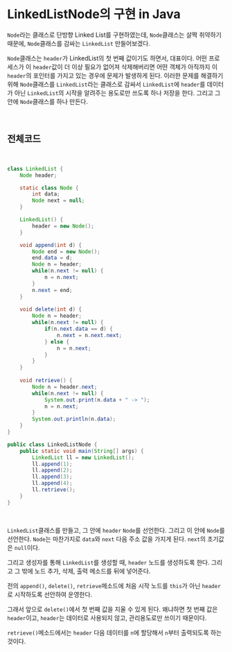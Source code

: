 # LinkedListNode의 구현 in Java

`Node`라는 클래스로 단방향 Linked List를 구현하였는데, `Node`클래스는 살짝 취약하기 때문에, `Node`클래스를 감싸는 `LinkedList` 만들어보겠다.

`Node`클래스는 `header`가 LinkedList의 첫 번째 값이기도 하면서, 대표이다. 어떤 프로세스가 이 `header`값이 더 이상 필요가 없어져 삭제해버리면 어떤 객체가 아직까지 이 `header`의 포인터를 가지고 있는 경우에 문제가 발생하게 된다. 이러한 문제를 해결하기 위해 `Node`클래스를 `LinkedList`라는 클래스로 감싸서 `LinkedList`에 `header`를 데이터가 아닌 `LinkedList`의 시작을 알려주는 용도로만 쓰도록 하나 저장을 한다. 그리고 그 안에 `Node`클래스를 하나 만든다.

</br>

## 전체코드

</br>

``` java
class LinkedList {
    Node header;

    static class Node {
        int data;
        Node next = null;
    }

    LinkedList() {
        header = new Node();
    }

    void append(int d) {
        Node end = new Node();
        end.data = d;
        Node n = header;
        while(n.next != null) {
            n = n.next;
        }
        n.next = end;
    }
    
    void delete(int d) {
        Node n = header;
        while(n.next != null) {
            if(n.next.data == d) {
                n.next = n.next.next;
            } else {
                n = n.next;
            }
        }
    }
    
    void retrieve() {
        Node n = header.next;
        while(n.next != null) {
            System.out.print(n.data + " -> ");
            n = n.next;
        }
        System.out.println(n.data);
    }
}

public class LinkedListNode {
    public static void main(String[] args) {
        LinkedList ll = new LinkedList();
        ll.append(1);
        ll.append(2);
        ll.append(3);
        ll.append(4);
        ll.retrieve();
    }
}
```

</br>

`LinkedList`클래스를 만들고, 그 안에 `header` `Node`를 선언한다. 그리고 이 안에 `Node`를 선언한다. `Node`는 마찬가지로 `data`와 `next` 다음 주소 값을 가지게 된다. `next`의 초기값은 `null`이다.

그리고 생성자를 통해 `LinkedList`를 생성할 때, `header` 노드를 생성하도록 한다. 그리고 그 밖에 노드 추가, 삭제, 출력 메소드를 뒤에 넣어준다.

전의 `append()`, `delete()`, `retrieve`메소드에 처음 시작 노드를 `this`가 아닌 `header`로 시작하도록 선안하여 운영한다.

그래서 앞으로 `delete()`에서 첫 번째 값을 지울 수 있게 된다. 왜냐하면 첫 번째 값은 `header`이고, `header`는 데이터로 사용되지 않고, 관리용도로만 쓰이기 때문이다.

`retrieve()`메소드에서는 `header` 다음 데이터를 `n`에 할당해서 `n`부터 출력되도록 하는 것이다.